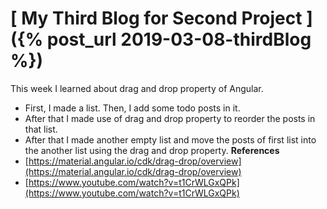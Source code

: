 # [ My Third Blog for Second Project ]({% post_url 2019-03-08-thirdBlog %})
This week I learned about drag and drop property of Angular.
- First, I made a list. Then, I add some todo posts in it.
- After that I made use of drag and drop property to reorder the posts in that list.
- After that I made another empty list and move the posts of first list into the another list using the drag and drop property.
**References**
- [https://material.angular.io/cdk/drag-drop/overview](https://material.angular.io/cdk/drag-drop/overview)
- [https://www.youtube.com/watch?v=t1CrWLGxQPk](https://www.youtube.com/watch?v=t1CrWLGxQPk)
